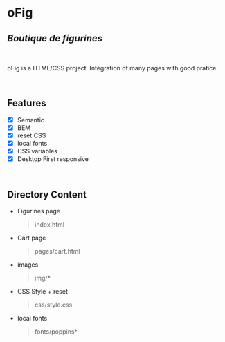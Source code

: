 # oFig
## _Boutique de figurines_
<br/>

oFig is a HTML/CSS project. Intégration of many pages with good pratice.

<br/>

## Features
- [x] Semantic
- [x] BEM
- [x] reset CSS
- [x] local fonts
- [x] CSS variables
- [x] Desktop First responsive

<br/>

## Directory Content
- Figurines page
    > index.html

- Cart page
    > pages/cart.html

- images
     > img/*

- CSS Style + reset
     > css/style.css

- local fonts
     > fonts/poppins*
